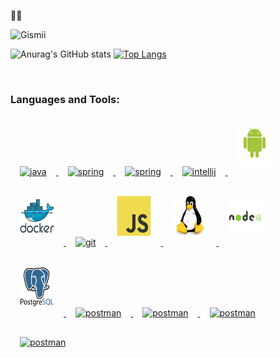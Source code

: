 
<div>


🧑🔭 
  
<p align="left"> <img src="https://komarev.com/ghpvc/?username=Gismii&label=Profile%20views&color=0e75b6&style=flat" alt="Gismii" /> </p>

  
  ![Anurag's GitHub stats](https://github-readme-stats.vercel.app/api?username=Gismii&show_icons=true&theme=highcontrast)
[![Top Langs](https://github-readme-stats.vercel.app/api/top-langs/?username=Gismii&layout=compact)](https://github.com/Gismii/github-readme-stats)

  </div>
  

  

 <div style="display: inline_block"><br>


 <h3 align="left">Languages and Tools:</h3>

<p align="left">
   <a href="https://www.java.com" target="_blank" rel="noreferrer">
    <img src="https://cdn.jsdelivr.net/gh/devicons/devicon/icons/java/java-original-wordmark.svg" alt="java" width="65" height="75" vspace="15" hspace="15"/>
  </a>
   <a href="https://spring.io/" target="_blank" rel="noreferrer">
    <img src="https://cdn.jsdelivr.net/gh/devicons/devicon/icons/spring/spring-original-wordmark.svg" alt="spring" width="55" height="65" vspace="15" hspace="15"/>
  </a>
<a href="https://quarkus.io/" target="_blank" rel="noreferrer">
    <img src="https://quarkus.io/assets/images/quarkus_logo_horizontal_rgb_600px_reverse.png" alt="spring" width="165" height="50" vspace="15" hspace="15"/>
  </a>
  
  <a href="https://spring.io/" target="_blank" rel="noreferrer">
    <img src="https://cdn.jsdelivr.net/gh/devicons/devicon/icons/intellij/intellij-original-wordmark.svg" alt="intellij" width="85" height="95" vspace="15" hspace="15"/>
  </a>
  <a href="https://developer.android.com" target="_blank" rel="noreferrer">
    <img src="https://raw.githubusercontent.com/devicons/devicon/master/icons/android/android-original-wordmark.svg" alt="android" width="55" height="65" vspace="15" hspace="15"/>
  </a>
  <a href="https://www.docker.com/" target="_blank" rel="noreferrer">
    <img src="https://raw.githubusercontent.com/devicons/devicon/master/icons/docker/docker-original-wordmark.svg" alt="docker" width="55" height="65" vspace="15" hspace="15"/>
  </a>
  <a href="https://git-scm.com/" target="_blank" rel="noreferrer">
    <img src="https://www.vectorlogo.zone/logos/git-scm/git-scm-icon.svg" alt="git" width="55" height="65" vspace="15" hspace="15"/>
  </a>
 
  <a href="https://developer.mozilla.org/en-US/docs/Web/JavaScript" target="_blank" rel="noreferrer">
    <img src="https://raw.githubusercontent.com/devicons/devicon/master/icons/javascript/javascript-original.svg" alt="javascript" width="55" height="65" vspace="15" hspace="15"/>
  </a>
  <a href="https://www.linux.org/" target="_blank" rel="noreferrer">
    <img src="https://raw.githubusercontent.com/devicons/devicon/master/icons/linux/linux-original.svg" alt="linux" width="55" height="65" vspace="15" hspace="15"/>
  </a>
  <a href="https://nodejs.org" target="_blank" rel="noreferrer">
    <img src="https://raw.githubusercontent.com/devicons/devicon/master/icons/nodejs/nodejs-original-wordmark.svg" alt="nodejs" width="55" height="65" vspace="15" hspace="15"/>
  </a>
  <a href="https://www.postgresql.org" target="_blank" rel="noreferrer">
    <img src="https://raw.githubusercontent.com/devicons/devicon/master/icons/postgresql/postgresql-original-wordmark.svg" alt="postgresql" width="55" height="65" vspace="15" hspace="15"/>
  </a>
  <a href="https://postman.com" target="_blank" rel="noreferrer">
    <img src="https://www.vectorlogo.zone/logos/getpostman/getpostman-icon.svg" alt="postman" width="45" height="45" vspace="15" hspace="15"/>
            
  </a>

  <a href="https://postman.com" target="_blank" rel="noreferrer">
    <img src="https://cdn.jsdelivr.net/gh/devicons/devicon/icons/vscode/vscode-original-wordmark.svg" alt="postman" width="45" height="45" vspace="15" hspace="15"/>
            
  </a>
 
  <a href="https://postman.com" target="_blank" rel="noreferrer">
    <img src="https://cdn.jsdelivr.net/gh/devicons/devicon/icons/react/react-original-wordmark.svg" alt="postman" width="48" height="48" vspace="15" hspace="15"/>
            
  </a>

  <a href="https://postman.com" target="_blank" rel="noreferrer">

   <img src="https://cdn.jsdelivr.net/gh/devicons/devicon/icons/eslint/eslint-original-wordmark.svg" alt="postman" width="64" height="64" vspace="15" hspace="15"/>

       
            
  </a>
 
</p>
  
  
  </div>
 


  
 
  


  



  
  

  

  



